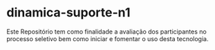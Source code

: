 # dinamica-suporte-n1
Este Repositório tem como finalidade a avaliação dos participantes no processo seletivo bem como iniciar e fomentar o uso desta tecnologia.
